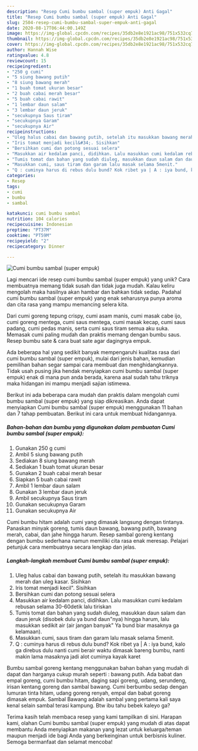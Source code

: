 ```yaml
---
description: "Resep Cumi bumbu sambal (super empuk) Anti Gagal"
title: "Resep Cumi bumbu sambal (super empuk) Anti Gagal"
slug: 2504-resep-cumi-bumbu-sambal-super-empuk-anti-gagal
date: 2020-08-17T06:44:00.149Z
image: https://img-global.cpcdn.com/recipes/35db2e8e1921ac98/751x532cq70/cumi-bumbu-sambal-super-empuk-foto-resep-utama.jpg
thumbnail: https://img-global.cpcdn.com/recipes/35db2e8e1921ac98/751x532cq70/cumi-bumbu-sambal-super-empuk-foto-resep-utama.jpg
cover: https://img-global.cpcdn.com/recipes/35db2e8e1921ac98/751x532cq70/cumi-bumbu-sambal-super-empuk-foto-resep-utama.jpg
author: Hannah Wise
ratingvalue: 4.8
reviewcount: 15
recipeingredient:
- "250 g cumi"
- "5 siung bawang putih"
- "8 siung bawang merah"
- "1 buah tomat ukuran besar"
- "2 buah cabai merah besar"
- "5 buah cabai rawit"
- "1 lembar daun salam"
- "3 lembar daun jeruk"
- "secukupnya Saus tiram"
- "secukupnya Garam"
- "secukupnya Air"
recipeinstructions:
- "Uleg halus cabai dan bawang putih, setelah itu masukkan bawang merah dan uleg kasar. Sisihkan"
- "Iris tomat menjadi kecil&#34;. Sisihkan"
- "Bersihkan cumi dan potong sesuai selera"
- "Masukkan air kedalam panci, didihkan. Lalu masukkan cumi kedalam rebusan selama 30-60detik lalu tiriskan"
- "Tumis tomat dan bahan yang sudah diuleg, masukkan daun salam dan daun jeruk (disobek dulu ya bund daun&#34;nya) hingga harum, lalu masukkan sedikit air (air jangan banyak&#34; Ya bund biar masaknya ga kelamaan)."
- "Masukkan cumi, saus tiram dan garam lalu masak selama 5menit."
- "Q : cuminya harus di rebus dulu bund? Kok ribet ya | A : iya bund, kalo ga direbus dulu nanti cumi berair waktu dimasak bareng bumbu, nanti makin lama masaknya jadi alot cuminya kayak karet"
categories:
- Resep
tags:
- cumi
- bumbu
- sambal

katakunci: cumi bumbu sambal 
nutrition: 104 calories
recipecuisine: Indonesian
preptime: "PT37M"
cooktime: "PT59M"
recipeyield: "2"
recipecategory: Dinner

---
```



![Cumi bumbu sambal (super empuk)](https://img-global.cpcdn.com/recipes/35db2e8e1921ac98/751x532cq70/cumi-bumbu-sambal-super-empuk-foto-resep-utama.jpg)

Lagi mencari ide resep cumi bumbu sambal (super empuk) yang unik? Cara membuatnya memang tidak susah dan tidak juga mudah. Kalau keliru mengolah maka hasilnya akan hambar dan bahkan tidak sedap. Padahal cumi bumbu sambal (super empuk) yang enak seharusnya punya aroma dan cita rasa yang mampu memancing selera kita.

Dari cumi goreng tepung crispy, cumi asam manis, cumi masak cabe ijo, cumi goreng mentega, cumi saus mentega, cumi masak kecap, cumi saus padang, cumi pedas manis, serta cumi saus tiram semua aku suka. Memasak cumi paling mudah dan praktis memang dengan bumbu saus. Resep bumbu sate &amp; cara buat sate agar dagingnya empuk.

Ada beberapa hal yang sedikit banyak mempengaruhi kualitas rasa dari cumi bumbu sambal (super empuk), mulai dari jenis bahan, kemudian pemilihan bahan segar sampai cara membuat dan menghidangkannya. Tidak usah pusing jika hendak menyiapkan cumi bumbu sambal (super empuk) enak di mana pun anda berada, karena asal sudah tahu triknya maka hidangan ini mampu menjadi sajian istimewa.


Berikut ini ada beberapa cara mudah dan praktis dalam mengolah cumi bumbu sambal (super empuk) yang siap dikreasikan. Anda dapat menyiapkan Cumi bumbu sambal (super empuk) menggunakan 11 bahan dan 7 tahap pembuatan. Berikut ini cara untuk membuat hidangannya.

<!--inarticleads1-->

##### Bahan-bahan dan bumbu yang digunakan dalam pembuatan Cumi bumbu sambal (super empuk):

1. Gunakan 250 g cumi
1. Ambil 5 siung bawang putih
1. Sediakan 8 siung bawang merah
1. Sediakan 1 buah tomat ukuran besar
1. Gunakan 2 buah cabai merah besar
1. Siapkan 5 buah cabai rawit
1. Ambil 1 lembar daun salam
1. Gunakan 3 lembar daun jeruk
1. Ambil secukupnya Saus tiram
1. Gunakan secukupnya Garam
1. Gunakan secukupnya Air


Cumi bumbu hitam adalah cumi yang dimasak langsung dengan tintanya. Panaskan minyak goreng, tumis daun bawang, bawang putih, bawang merah, cabai, dan jahe hingga harum. Resep sambal goreng kentang dengan bumbu sederhana namun memiliki cita rasa enak meresap. Pelajari petunjuk cara membuatnya secara lengkap dan jelas. 

<!--inarticleads2-->

##### Langkah-langkah membuat Cumi bumbu sambal (super empuk):

1. Uleg halus cabai dan bawang putih, setelah itu masukkan bawang merah dan uleg kasar. Sisihkan
1. Iris tomat menjadi kecil&#34;. Sisihkan
1. Bersihkan cumi dan potong sesuai selera
1. Masukkan air kedalam panci, didihkan. Lalu masukkan cumi kedalam rebusan selama 30-60detik lalu tiriskan
1. Tumis tomat dan bahan yang sudah diuleg, masukkan daun salam dan daun jeruk (disobek dulu ya bund daun&#34;nya) hingga harum, lalu masukkan sedikit air (air jangan banyak&#34; Ya bund biar masaknya ga kelamaan).
1. Masukkan cumi, saus tiram dan garam lalu masak selama 5menit.
1. Q : cuminya harus di rebus dulu bund? Kok ribet ya | A : iya bund, kalo ga direbus dulu nanti cumi berair waktu dimasak bareng bumbu, nanti makin lama masaknya jadi alot cuminya kayak karet


Bumbu sambal goreng kentang menggunakan bahan bahan yang mudah di dapat dan harganya cukup murah seperti : bawang putih. Ada babat dan empal goreng, cumi bumbu hitam, daging sapi goreng, udang, serundeng, irisan kentang goreng dan sambal bawang. Cumi berbumbu sedap dengan lumuran tinta hitam, udang goreng renyah, empal dan babat goreng dimasak empuk. Sambal Bawang adalah sambal yang pertama kali saya kenal selain sambal terasi kampung. Btw ibu tahu bebek kaleyo ga? 

Terima kasih telah membaca resep yang kami tampilkan di sini. Harapan kami, olahan Cumi bumbu sambal (super empuk) yang mudah di atas dapat membantu Anda menyiapkan makanan yang lezat untuk keluarga/teman maupun menjadi ide bagi Anda yang berkeinginan untuk berbisnis kuliner. Semoga bermanfaat dan selamat mencoba!
